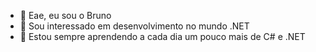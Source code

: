 - 👋 Eae, eu sou o Bruno
- 👀 Sou interessado em desenvolvimento no mundo .NET
- 🌱 Estou sempre aprendendo a cada dia um pouco mais de C# e .NET

<!---
Bruno-Ca/Bruno-Ca is a ✨ special ✨ repository because its `README.md` (this file) appears on your GitHub profile.
You can click the Preview link to take a look at your changes.
--->
